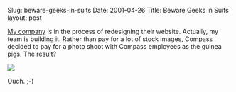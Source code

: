 Slug: beware-geeks-in-suits
Date: 2001-04-26
Title: Beware Geeks in Suits
layout: post

<a href="http://www.compass.net/">My company</a> is in the process of redesigning their website. Actually, my team is building it. Rather than pay for a lot of stock images, Compass decided to pay for a photo shoot with Compass employees as the guinea pigs. The result?<p>

<img src="https://media.redmonk.net/images/steveSuave.gif" /><p>

Ouch. ;-)</p></p>
